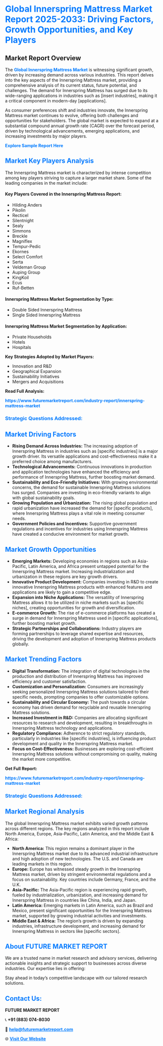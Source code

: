 <h1 style="color: #007BFF;">Global Innerspring Mattress Market Report 2025-2033: Driving Factors, Growth Opportunities, and Key Players</h1>

<section id="overview">
<h2>Market Report Overview</h2>
<p>The <a href="https://www.futuremarketreport.com/industry-report/innerspring-mattress-market" style="color: #007BFF; text-decoration: none;"><strong>Global Innerspring Mattress Market</strong></a> is witnessing significant growth, driven by increasing demand across various industries. This report delves into the key aspects of the Innerspring Mattress market, providing a comprehensive analysis of its current status, future potential, and challenges. The demand for Innerspring Mattress has surged due to its wide-ranging applications in industries such as [insert industries], making it a critical component in modern-day [applications].</p>
<p>As consumer preferences shift and industries innovate, the Innerspring Mattress market continues to evolve, offering both challenges and opportunities for stakeholders. The global market is expected to expand at a substantial compound annual growth rate (CAGR) over the forecast period, driven by technological advancements, emerging applications, and increasing investments by major players.</p>
</section>

<section id="overview">
<p><a href="https://www.futuremarketreport.com/request-sample/reportId=42215" style="color: #007BFF; text-decoration: none;"><strong>Explore Sample Report Here</strong></a></p>
</section>

<section id="key-players">
<h2 style="color: #007BFF;">Market Key Players Analysis</h2>
<p>The Innerspring Mattress market is characterized by intense competition among key players striving to capture a larger market share. Some of the leading companies in the market include:</p>
<h4>Key Players Covered in the Innerspring Mattress Report:</h4>
<ul><li>Hilding Anders</li><li>Pikolin</li><li>Recticel</li><li>Silentnight</li><li>Sealy</li><li>Simmons</li><li>Breckle</li><li>Magniflex</li><li>Tempur-Pedic</li><li>Ekornes</li><li>Select Comfort</li><li>Serta</li><li>Veldeman Group</li><li>Auping Group</li><li>KingKoil</li><li>Ecus</li><li>Ruf-Betten</li></ul>
<h4>Innerspring Mattress Market Segmentation by Type:</h4>
<ul><li>Double Sided Innerspring Mattress</li><li>Single Sided Innerspring Mattress</li></ul>

<h4>Innerspring Mattress Market Segmentation by Application:</h4>
<ul><li>Private Households</li><li>Hotels</li><li>Hospitals</li></ul>
<p><strong>Key Strategies Adopted by Market Players:</strong></p>
<ul>
<li>Innovation and R&D</li>
<li>Geographical Expansion</li>
<li>Sustainability Initiatives</li>
<li>Mergers and Acquisitions</li>
</ul>
</section>

<section>
<p><strong>Read Full Analysis: </strong></p><a href="https://www.futuremarketreport.com/industry-report/innerspring-mattress-market" style="color: #007BFF; text-decoration: none;"><strong>https://www.futuremarketreport.com/industry-report/innerspring-mattress-market</strong></a>
<h3 style="color: #007BFF;">Strategic Questions Addressed:</h3>
</section>

<section id="driving-factors">
<h2 style="color: #007BFF;">Market Driving Factors</h2>
<ul>
<li><strong>Rising Demand Across Industries:</strong> The increasing adoption of Innerspring Mattress in industries such as [specific industries] is a major growth driver. Its versatile applications and cost-effectiveness make it a preferred choice among manufacturers.</li>
<li><strong>Technological Advancements:</strong> Continuous innovations in production and application technologies have enhanced the efficiency and performance of Innerspring Mattress, further boosting market demand.</li>
<li><strong>Sustainability and Eco-Friendly Initiatives:</strong> With growing environmental concerns, the demand for sustainable Innerspring Mattress solutions has surged. Companies are investing in eco-friendly variants to align with global sustainability goals.</li>
<li><strong>Growing Population and Urbanization:</strong> The rising global population and rapid urbanization have increased the demand for [specific products], where Innerspring Mattress plays a vital role in meeting consumer needs.</li>
<li><strong>Government Policies and Incentives:</strong> Supportive government regulations and incentives for industries using Innerspring Mattress have created a conducive environment for market growth.</li>
</ul>
</section>

<section id="growth-opportunities">
<h2 style="color: #007BFF;">Market Growth Opportunities</h2>
<ul>
<li><strong>Emerging Markets:</strong> Developing economies in regions such as Asia-Pacific, Latin America, and Africa present untapped potential for the Innerspring Mattress market. Increasing industrialization and urbanization in these regions are key growth drivers.</li>
<li><strong>Innovative Product Development:</strong> Companies investing in R&D to create innovative Innerspring Mattress products with enhanced features and applications are likely to gain a competitive edge.</li>
<li><strong>Expansion into Niche Applications:</strong> The versatility of Innerspring Mattress allows it to be utilized in niche markets such as [specific niches], creating opportunities for growth and diversification.</li>
<li><strong>E-commerce Growth:</strong> The rise of e-commerce platforms has created a surge in demand for Innerspring Mattress used in [specific applications], further boosting market growth.</li>
<li><strong>Strategic Partnerships and Collaborations:</strong> Industry players are forming partnerships to leverage shared expertise and resources, driving the development and adoption of Innerspring Mattress products globally.</li>
</ul>
</section>

<section id="trending-factors">
<h2 style="color: #007BFF;">Market Trending Factors</h2>
<ul>
<li><strong>Digital Transformation:</strong> The integration of digital technologies in the production and distribution of Innerspring Mattress has improved efficiency and customer satisfaction.</li>
<li><strong>Customization and Personalization:</strong> Consumers are increasingly seeking personalized Innerspring Mattress solutions tailored to their specific needs, prompting companies to offer customizable options.</li>
<li><strong>Sustainability and Circular Economy:</strong> The push towards a circular economy has driven demand for recyclable and reusable Innerspring Mattress solutions.</li>
<li><strong>Increased Investment in R&D:</strong> Companies are allocating significant resources to research and development, resulting in breakthroughs in Innerspring Mattress technology and applications.</li>
<li><strong>Regulatory Compliance:</strong> Adherence to strict regulatory standards, particularly in industries like [specific industries], is influencing product development and quality in the Innerspring Mattress market.</li>
<li><strong>Focus on Cost-Effectiveness:</strong> Businesses are exploring cost-efficient Innerspring Mattress solutions without compromising on quality, making the market more competitive.</li>
</ul>
</section>

<section>
<p><strong>Get Full Report: </strong></p><a href="https://www.futuremarketreport.com/industry-report/innerspring-mattress-market" style="color: #007BFF; text-decoration: none;"><strong>https://www.futuremarketreport.com/industry-report/innerspring-mattress-market</strong></a>
<h3 style="color: #007BFF;">Strategic Questions Addressed:</h3>
</section>


<section id="regional-analysis">
<h2 style="color: #007BFF;">Market Regional Analysis</h2>
<p>The global Innerspring Mattress market exhibits varied growth patterns across different regions. The key regions analyzed in this report include North America, Europe, Asia-Pacific, Latin America, and the Middle East & Africa:</p>
<ul>
<li><strong>North America:</strong> This region remains a dominant player in the Innerspring Mattress market due to its advanced industrial infrastructure and high adoption of new technologies. The U.S. and Canada are leading markets in this region.</li>
<li><strong>Europe:</strong> Europe has witnessed steady growth in the Innerspring Mattress market, driven by stringent environmental regulations and a focus on sustainability. Key countries include Germany, France, and the U.K.</li>
<li><strong>Asia-Pacific:</strong> The Asia-Pacific region is experiencing rapid growth, fueled by industrialization, urbanization, and increasing demand for Innerspring Mattress in countries like China, India, and Japan.</li>
<li><strong>Latin America:</strong> Emerging markets in Latin America, such as Brazil and Mexico, present significant opportunities for the Innerspring Mattress market, supported by growing industrial activities and investments.</li>
<li><strong>Middle East & Africa:</strong> The region’s growth is driven by expanding industries, infrastructure development, and increasing demand for Innerspring Mattress in sectors like [specific sectors].</li>
</ul>
</section>

<footer>
<h2 style="color: #007BFF;">About FUTURE MARKET REPORT</h2>
<p>We are a trusted name in market research and advisory services, delivering actionable insights and strategic support to businesses across diverse industries. Our expertise lies in offering:</p>

<p>Stay ahead in today’s competitive landscape with our tailored research solutions.</p>

<h2 style="color: #007BFF;">Contact Us:</h2>
<p><strong>FUTURE MARKET REPORT</strong></p>
<p>📞 <strong>+91 (883) 074-8030</strong></p>
<p>📧 <strong><a href="mailto:help@futuremarketreport.com" style="color: #007BFF;">help@futuremarketreport.com</a></strong></p>
<p>🌐 <strong><a href="https://www.futuremarketreport.com/" style="color: #007BFF;">Visit Our Website</a></strong></p>
</footer>